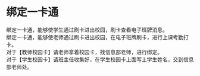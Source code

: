 # 绑定一卡通
绑定一卡通，能够使学生通过刷卡进出校园，刷卡查看电子班牌消息。<br>
绑定一卡通，能够使老师通过刷卡进出校园，在电子班牌刷卡，进行上课考勤打卡。<br>
对于【教师校园卡】请老师拿着校园卡，找信息部老师，进行绑定。<br>
对于【学生校园卡】请班主任收集好，在学生校园卡上面写上学生姓名，交到信息部老师处。<br>